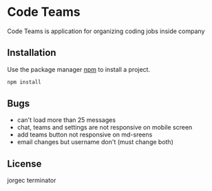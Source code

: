 # Code Teams

Code Teams is application for organizing coding jobs inside company

## Installation

Use the package manager [npm](https://www.npmjs.com/) to install a project.

```bash
npm install
```

## Bugs

- can't load more than 25 messages
- chat, teams and settings are not responsive on mobile screen
- add teams button not responsive on md-sreens
- email changes but username don't (must change both)

## License

jorgec terminator
